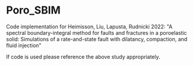 # Poro_SBIM
Code implementation for Heimisson, Liu, Lapusta, Rudnicki 2022: "A spectral boundary-integral method for faults and fractures in a poroelastic solid: Simulations of a rate-and-state fault with dilatancy, compaction, and fluid injection"

If code is used please reference the above study appropriately.
